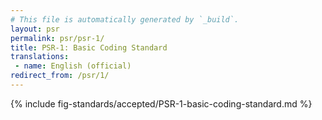 ```yaml
---
# This file is automatically generated by `_build`.
layout: psr
permalink: psr/psr-1/
title: PSR-1: Basic Coding Standard
translations:
 - name: English (official)
redirect_from: /psr/1/
---
```


{% include fig-standards/accepted/PSR-1-basic-coding-standard.md %}
